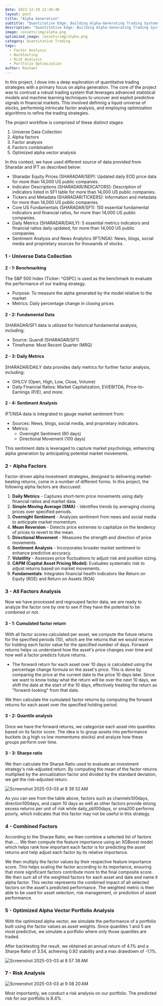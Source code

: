 ```yaml
---
date: 2023-12-20 12:26:40
layout: post
title: "Alpha Generation"
subtitle: "Quantitative Edge: Building Alpha-Generating Trading Systems"
description: "Quantitative Edge: Building Alpha-Generating Trading Systems"
image: /assets/img/alpha.png
optimized_image: /assets/img/alpha.png
category: Quantitative Trading
tags:
  - Factor Analysis
  - Backtesting
  - Risk Analysis
  - Portfolio Optimization
author: Rachael
---
```


In this project, I dove into a deep exploration of quantitative trading strategies with a primary focus on alpha generation. The core of the project was to contrust a robust trading system that leverages advanced statistical models and machine learning techniques to uncover and exploit predictive signals in financial markets. This involved defininig a liquid universe of stocks, performinig intrincate factor analysis, and employing optimization algorithms to refine the trading strategies. 

The project workflow is comprised of these distinct stages:
1. Universe Data Collection
2. Alpha factors
3. Factor analysis
4. Factors combination
5. Optimized alpha vector analysis


In this context, we have used different source of data provided from Sharadar and IFT as described below:
- Sharadar Equity Prices (SHARADAR/SEP): Updated daily EOD price data for more than 14,000 US public companies.
- Indicator Descriptions (SHARADAR/INDICATORS): Description of indicators listed in SF1 table for more than 14,000 US public companies.
- Tickers and Metadata (SHARADAR/TICKERS): Information and metadata for more than 14,000 US public companies.
- Core US Fundamentals (SHARADAR/SF1): 150 essential fundamental indicators and financial ratios, for more than 14,000 US public companies.
- Daily Metrics (SHARADAR/DAILY): 5 essential metrics indicators and financial ratios daily updated, for more than 14,000 US public companies.
- Sentiment Analysis and News Analytics (IFT/NSA): News, blogs, social media and proprietary sources for thousands of stocks. 



<h3 class="toc_title">1 - Universe Data Collection</h3>

<h4 class="toc_title">2 - 1: Benchmarking</h4>

The S&P 500 Index (Ticker: ^GSPC) is used as the benchmark to evaluate the performance of our trading strategy. 
- Purpose: To measure the alpha generated by the model relative to the market
- Metrics: Daily percentage change in closing prices

<h4 class="toc_title">2 - 2: Fundamental Data</h4>

SHARADAR/SF1 data is utilized for historical fundamental analysis, including:

- Source: Quandl (SHARADAR/SF1)
- Timeframe: Most Recent Quarter (MRQ)

<h4 class="toc_title">2 - 3: Daily Metrics</h4>

SHARADAR/DAILY data provides daily metrics for further factor analysis, including:

- OHLCV (Open, High, Low, Close, Volume)
- Daily Financial Ratios: Market Capitalization, EV/EBITDA, Price-to-Earnings (P/E), and more.


<h4 class="toc_title">2 - 4: Sentiment Analysis</h4>
IFT/NSA data is integrated to gauge market sentiment from:

- Sources: News, blogs, social media, and proprietary indicators.
- Metrics:
  - Overnight Sentiment (60 days)
  - Directional Movement (100 days)
 
This sentiment data is leveraged to capture market psychology, enhancing alpha generation by anticipating potential market movements.


<h3 class="toc_title">2 - Alpha Factors</h3>

Factor-driven alpha investment strategies, designed to delivering market-beating returns, come in a number of different forms. In this project, the following alpha factors are disccused:
1. **Daily Metrics** - Captures short-term price movements using daily financial ratios and market data.
2. **Simple Moving Average (SMA)** - Identifies trends by averaging closing prices over specified periods.
3. **Overnight Sentiment** - Analyzes sentiment from news and social media to anticipate market momentum.
4. **Mean Reversion** - Detects price extremes to capitalize on the tendency of prices to revert to the mean.
5. **Directional Movement** - Measures the strength and direction of price movements.
6. **Sentiment Analysis** - Incorporates broader market sentiment to enhance predictive accuracy.
7. **Volatility** - Assesses price fluctuations to adjust risk and position sizing.
8. **CAPM (Capital Asset Pricing Model)**: Evaluates systematic risk to adjust returns based on market movements.
9. **Fundamentals**: Integrates financial health indicators like Return on Equity (ROE) and Return on Assets (ROA)



<h3 class="toc_title">3 - All Factors Analysis</h3>

Now we have processed and regrouped factor data, we are ready to analyze the factor one by one to see if they have the potential to be combined or not.



<h4 class="toc_title">3 - 1: Cumulated factor return</h4>

With all factor scores calculated per asset, we compute the future returns for the specified periods (10), which are the returns that we would receive for holding each factor value for the specified number of days. Forward returns helps us understand how the asset's price changes over time and how well a factor predicts future returns. 
- The forward return for each asset over 10 days is calculated using the percentage change formula on the asset's price. This is done by comparing the price at the current date to the price 10 days later. Since we want to know today what the return will be over the next 10 days, we shift the date at the start of the 10 days, effectively treating the return as "forward-looking" from that date.

We then calculate the cumulated factor returns by computing the forward returns for each asset over the specified holding period. 

<h4 class="toc_title">3 - 2: Quantile analysis</h4>

Once we have the forward returns, we categorize each asset into quantiles based on its factor score. The idea is to group assets into performance buckets (e.g high vs low momentums stocks) and analyze how these groups perform over time. 

<h4 class="toc_title">3 - 3: Sharpe ratio</h4>

We then calculate the Sharpe Ratio used to evaluate an investment strategy's risk-adjusted return.
By computing the mean of the factor returns multiplied by the annualization factor and divided by the standard deviation, we get the risk-adjusted return.  

![Screenshot 2025-03-03 at 8 39 52 AM](https://github.com/user-attachments/assets/e9b3aa5f-04ae-4a2f-a654-08f98a6f6dc5)

As you can see from the table above, factors such as channels100days, direction100days, and capm 10 days as well as other factors provide strong excess returns per unit of risk while daily_pb100days, or sma200 performs poorly, which indicates that this factor may not be useful in this strategy. 


<h3 class="toc_title">4 - Combined Factors</h3>

According to the Sharpe Ratio, we then combine a selected list of factors that..... We then compute the feature importance using an XGBoost model which helps rank how important each factor is for predicting the asset returns and help adjust each factor by its relative importance. 

We then multiply the factor values by their respective feature importance score. This helps scaling the factor according to its importance, ensuring that more significant factors contribute more to the final composite score. We then sum all of the weighted factors for each asset and date and name it alpha factor. This vector represents the combined impact of all selected factors on the asset's predicted performance. The weighted metric is then able to be used for asset selection, risk management, or prediction of asset performance. 

<h3 class="toc_title">5 - Optimized Alpha Vector Portfolio Analysis</h3>

With the optimized alpha vector, we simulate the performance of a portfolio built using the factor values as asset weights. Since quantiles 1 and 5 are most predictive, we simulate a portfolio where only those quantiles are traded. 

After backtesting the result, we obtained an annual return of 4.1% and a Sharpe Ratio of 3.54, achieving 0.92 stability and a max drawdown of -1.1%. 

![Screenshot 2025-03-03 at 8 57 38 AM](https://github.com/user-attachments/assets/17dce66c-8015-46d1-82be-06bca47d5a77)



<h3 class="toc_title">7 - Risk Analysis</h3>

![Screenshot 2025-03-03 at 9 08 20 AM](https://github.com/user-attachments/assets/cd962cb5-763a-4575-9e2f-8d54c9fb13a0)

Most importantly, we conduct a risk analysis on our portfolio. The predicted risk for our portfolio is 8.4%. 
